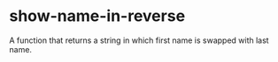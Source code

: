 # show-name-in-reverse
A function that returns a string in which first name is swapped with last name.
